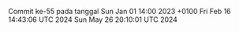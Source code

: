 Commit ke-55 pada tanggal Sun Jan 01 14:00 2023 +0100
Fri Feb 16 14:43:06 UTC 2024
Sun May 26 20:10:01 UTC 2024
